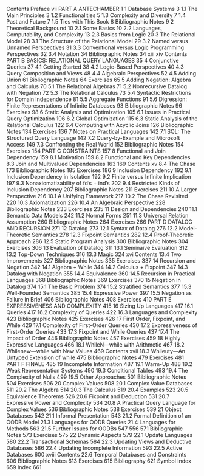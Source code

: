 Contents
Preface vii
PART A ANTECHAMBER 1
1 Database Systems 3
1.1 The Main Principles 3
1.2 Functionalities 5
1.3 Complexity and Diversity 7
1.4 Past and Future 7
1.5 Ties with This Book 8
Bibliographic Notes 9
2 Theoretical Background 10
2.1 Some Basics 10
2.2 Languages, Computability, and Complexity 13
2.3 Basics from Logic 20
3 The Relational Model 28
3.1 The Structure of the Relational Model 29
3.2 Named versus Unnamed Perspectives 31
3.3 Conventional versus Logic Programming Perspectives 32
3.4 Notation 34
Bibliographic Notes 34
xiii
xiv Contents
PART B BASICS: RELATIONAL QUERY LANGUAGES 35
4 Conjunctive Queries 37
4.1 Getting Started 38
4.2 Logic-Based Perspectives 40
4.3 Query Composition and Views 48
4.4 Algebraic Perspectives 52
4.5 Adding Union 61
Bibliographic Notes 64
Exercises 65
5 Adding Negation: Algebra and Calculus 70
5.1 The Relational Algebras 71
5.2 Nonrecursive Datalog with Negation 72
5.3 The Relational Calculus 73
5.4 Syntactic Restrictions for Domain Independence 81
5.5 Aggregate Functions 91
5.6 Digression: Finite Representations of Infinite Databases 93
Bibliographic Notes 96
Exercises 98
6 Static Analysis and Optimization 105
6.1 Issues in Practical Query Optimization 106
6.2 Global Optimization 115
6.3 Static Analysis of the Relational Calculus 122
6.4 Computing with Acyclic Joins 126
Bibliographic Notes 134
Exercises 136
7 Notes on Practical Languages 142
7.1 SQL: The Structured Query Language 142
7.2 Query-by-Example and Microsoft Access 149
7.3 Confronting the Real World 152
Bibliographic Notes 154
Exercises 154
PART C CONSTRAINTS 157
8 Functional and Join Dependency 159
8.1 Motivation 159
8.2 Functional and Key Dependencies 8.3 Join and Multivalued Dependencies 163
169
Contents xv
8.4 The Chase 173
Bibliographic Notes 185
Exercises 186
9 Inclusion Dependency 192
9.1 Inclusion Dependency in Isolation 192
9.2 Finite versus Infinite Implication 197
9.3 Nonaxiomatizability of fd’s + ind’s 202
9.4 Restricted Kinds of Inclusion Dependency 207
Bibliographic Notes 211
Exercises 211
10 A Larger Perspective 216
10.1 A Unifying Framework 217
10.2 The Chase Revisited 220
10.3 Axiomatization 226
10.4 An Algebraic Perspective 228
Bibliographic Notes 233
Exercises 235
11 Design and Dependencies 240
11.1 Semantic Data Models 242
11.2 Normal Forms 251
11.3 Universal Relation Assumption 260
Bibliographic Notes 264
Exercises 266
PART D DATALOG AND RECURSION 271
12 Datalog 273
12.1 Syntax of Datalog 276
12.2 Model-Theoretic Semantics 278
12.3 Fixpoint Semantics 282
12.4 Proof-Theoretic Approach 286
12.5 Static Program Analysis 300
Bibliographic Notes 304
Exercises 306
13 Evaluation of Datalog 311
13.1 Seminaive Evaluation 312
13.2 Top-Down Techniques 316
13.3 Magic 324
xvi Contents
13.4 Two Improvements 327
Bibliographic Notes 335
Exercises 337
14 Recursion and Negation 342
14.1 Algebra + While 344
14.2 Calculus + Fixpoint 347
14.3 Datalog with Negation 355
14.4 Equivalence 360
14.5 Recursion in Practical Languages 368
Bibliographic Notes 369
Exercises 370
15 Negation in Datalog 374
15.1 The Basic Problem 374
15.2 Stratified Semantics 377
15.3 Well-Founded Semantics 385
15.4 Expressive Power 397
15.5 Negation as Failure in Brief 406
Bibliographic Notes 408
Exercises 410
PART E EXPRESSIVENESS AND COMPLEXITY 415
16 Sizing Up Languages 417
16.1 Queries 417
16.2 Complexity of Queries 422
16.3 Languages and Complexity 423
Bibliographic Notes 425
Exercises 426
17 First Order, Fixpoint, and While 429
17.1 Complexity of First-Order Queries 430
17.2 Expressiveness of First-Order Queries 433
17.3 Fixpoint and While Queries 437
17.4 The Impact of Order 446
Bibliographic Notes 457
Exercises 459
18 Highly Expressive Languages 466
18.1 WhileN—while with Arithmetic 467
18.2 Whilenew—while with New Values 469
Contents xvii
18.3 Whileuty—An Untyped Extension of while 475
Bibliographic Notes 479
Exercises 481
PART F FINALE 485
19 Incomplete Information 487
19.1 Warm-Up 488
19.2 Weak Representation Systems 490
19.3 Conditional Tables 493
19.4 The Complexity of Nulls 499
19.5 Other Approaches 501
Bibliographic Notes 504
Exercises 506
20 Complex Values 508
20.1 Complex Value Databases 511
20.2 The Algebra 514
20.3 The Calculus 519
20.4 Examples 523
20.5 Equivalence Theorems 526
20.6 Fixpoint and Deduction 531
20.7 Expressive Power and Complexity 534
20.8 A Practical Query Language for Complex Values 536
Bibliographic Notes 538
Exercises 539
21 Object Databases 542
21.1 Informal Presentation 543
21.2 Formal Definition of an OODB Model 21.3 Languages for OODB Queries 21.4 Languages for Methods 563
21.5 Further Issues for OODBs 547
556
571
Bibliographic Notes 573
Exercises 575
22 Dynamic Aspects 579
22.1 Update Languages 580
22.2 Transactional Schemas 584
22.3 Updating Views and Deductive Databases 586
22.4 Updating Incomplete Information 593
22.5 Active Databases 600
xviii Contents
22.6 Temporal Databases and Constraints 606
Bibliographic Notes 613
Exercises 615
Bibliography 621
Symbol Index 659
Index 661
